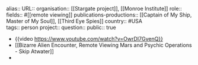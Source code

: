 alias::
URL::
organisation:: [[Stargate project]], [[Monroe Institute]] 
role:: 
fields:: #[[remote viewing]] 
publications-productions:: [[Captain of My Ship, Master of My Soul]], [[Third Eye Spies]] 
country:: #USA  
tags:: person
project:: 
question::
public:: true

- {{video https://www.youtube.com/watch?v=OwrDI7GvenQ}}
- [[Bizarre Alien Encounter, Remote Viewing Mars and Psychic Operations - Skip Atwater]]
-